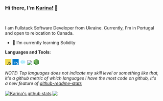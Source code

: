### Hi there, I'm [Karina!](https://www.linkedin.com/in/karina-barinova/) 👋
<br />

I am Fullstack Software Developer from Ukraine. Currently, I'm in Portugal and open to relocation to Canada.

- 🌱 I’m currently learning Solidity

**Languages and Tools:**  

<code><img height="20" src="https://raw.githubusercontent.com/github/explore/80688e429a7d4ef2fca1e82350fe8e3517d3494d/topics/javascript/javascript.png"></code>
<code><img height="20" src="https://raw.githubusercontent.com/github/explore/80688e429a7d4ef2fca1e82350fe8e3517d3494d/topics/typescript/typescript.png"></code>
<code><img height="20" src="https://raw.githubusercontent.com/github/explore/80688e429a7d4ef2fca1e82350fe8e3517d3494d/topics/react/react.png"></code>
<code><img height="20" src="https://upload.wikimedia.org/wikipedia/commons/thumb/9/98/Solidity_logo.svg/1200px-Solidity_logo.svg.png"></code>
<code><img height="20" src="https://raw.githubusercontent.com/github/explore/80688e429a7d4ef2fca1e82350fe8e3517d3494d/topics/nodejs/nodejs.png"></code>    

*NOTE: Top languages does not indicate my skill level or something like that, it's a github metric of which languages i have the most code on github, it's a new feature of [github-readme-stats](https://github.com/karinabarinova/github-readme-stats)*

<a href="https://github.com/karinabarinova/github-readme-stats">
  <img align="center" src="https://github-readme-stats.vercel.app/api?username=karinabarinova&show_icons=true&include_all_commits=true&theme=material-palenight" alt="Karina's github stats" />
</a>
<a href="https://github.com/karinabarinova/github-readme-stats">
  <img align="center" src="https://github-readme-stats.vercel.app/api/top-langs/?username=karinabarinova&layout=compact&theme=material-palenight" />
</a>
